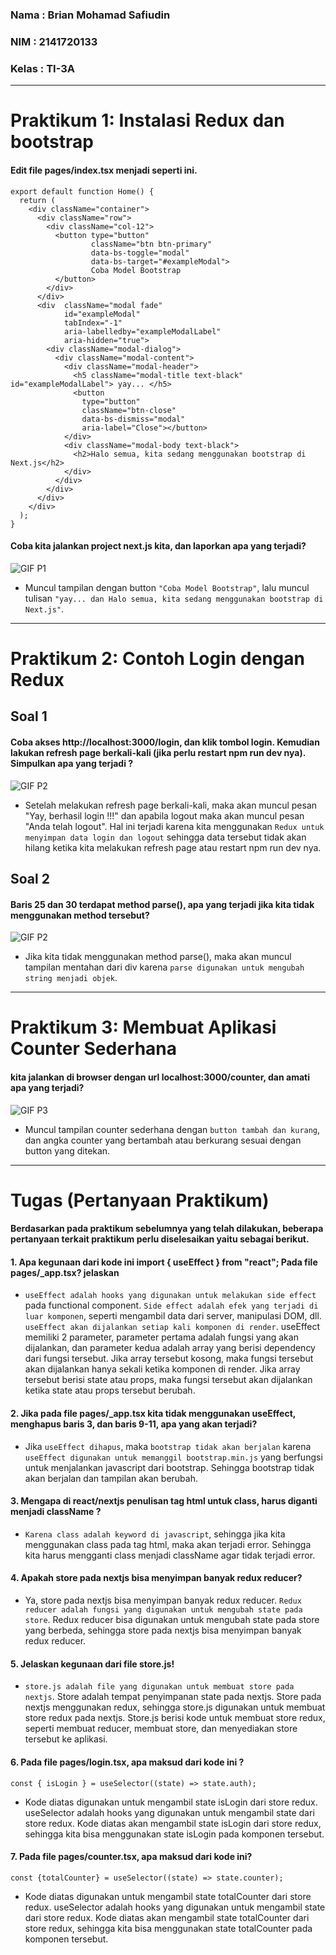 ### Nama : Brian Mohamad Safiudin
### NIM : 2141720133
### Kelas : TI-3A
---

# Praktikum 1: Instalasi Redux dan bootstrap

#### Edit file pages/index.tsx menjadi seperti ini.

```tsx
export default function Home() {
  return (      
    <div className="container">
      <div className="row">
        <div className="col-12">
          <button type="button"
                  className="btn btn-primary"
                  data-bs-toggle="modal"
                  data-bs-target="#exampleModal">
                  Coba Model Bootstrap
          </button>
        </div>
      </div>
      <div  className="modal fade"
            id="exampleModal"
            tabIndex="-1"
            aria-labelledby="exampleModalLabel"
            aria-hidden="true">
        <div className="modal-dialog">
          <div className="modal-content">
            <div className="modal-header">
              <h5 className="modal-title text-black" id="exampleModalLabel"> yay... </h5>
              <button
                type="button"
                className="btn-close"
                data-bs-dismiss="modal"
                aria-label="Close"></button>
            </div>
            <div className="modal-body text-black">
              <h2>Halo semua, kita sedang menggunakan bootstrap di Next.js</h2>
            </div>
          </div>
        </div>
      </div>
    </div>
  );
}
```

#### Coba kita jalankan project next.js kita, dan laporkan apa yang terjadi?

![GIF P1](assets-report/praktikum1.gif)

- Muncul tampilan dengan button `"Coba Model Bootstrap"`, lalu muncul tulisan `"yay... dan Halo semua, kita sedang menggunakan bootstrap di Next.js"`.

---

# Praktikum 2: Contoh Login dengan Redux

## Soal 1
#### Coba akses http://localhost:3000/login, dan klik tombol login. Kemudian lakukan refresh page berkali-kali (jika perlu restart npm run dev nya). Simpulkan apa yang terjadi ?

![GIF P2](assets-report/praktikum2a.gif)

- Setelah melakukan refresh page berkali-kali, maka akan muncul pesan "Yay, berhasil login !!!" dan apabila logout maka akan muncul pesan "Anda telah logout". Hal ini terjadi karena kita menggunakan `Redux untuk menyimpan data login dan logout` sehingga data tersebut tidak akan hilang ketika kita melakukan refresh page atau restart npm run dev nya.

## Soal 2
#### Baris 25 dan 30 terdapat method parse(), apa yang terjadi jika kita tidak menggunakan method tersebut?

![GIF P2](assets-report/praktikum2b.gif)

- Jika kita tidak menggunakan method parse(), maka akan muncul tampilan mentahan dari div karena `parse digunakan untuk mengubah string menjadi objek`.

---

# Praktikum 3: Membuat Aplikasi Counter Sederhana

#### kita jalankan di browser dengan url localhost:3000/counter, dan amati apa yang terjadi?

![GIF P3](assets-report/praktikum3.gif)

- Muncul tampilan counter sederhana dengan `button tambah dan kurang`, dan angka counter yang bertambah atau berkurang sesuai dengan button yang ditekan.

---

# Tugas (Pertanyaan Praktikum)

#### Berdasarkan pada praktikum sebelumnya yang telah dilakukan, beberapa pertanyaan terkait praktikum perlu diselesaikan yaitu sebagai berikut.

#### 1. Apa kegunaan dari kode ini import { useEffect } from "react"; Pada file pages/_app.tsx? jelaskan

- `useEffect adalah hooks yang digunakan untuk melakukan side effect` pada functional component. `Side effect adalah efek yang terjadi di luar komponen`, seperti mengambil data dari server, manipulasi DOM, dll. `useEffect akan dijalankan setiap kali komponen di render`. useEffect memiliki 2 parameter, parameter pertama adalah fungsi yang akan dijalankan, dan parameter kedua adalah array yang berisi dependency dari fungsi tersebut. Jika array tersebut kosong, maka fungsi tersebut akan dijalankan hanya sekali ketika komponen di render. Jika array tersebut berisi state atau props, maka fungsi tersebut akan dijalankan ketika state atau props tersebut berubah.

#### 2. Jika pada file pages/_app.tsx kita tidak menggunakan useEffect, menghapus baris 3, dan baris 9-11, apa yang akan terjadi?

- Jika `useEffect dihapus`, maka `bootstrap tidak akan berjalan` karena `useEffect digunakan untuk memanggil bootstrap.min.js` yang berfungsi untuk menjalankan javascript dari bootstrap. Sehingga bootstrap tidak akan berjalan dan tampilan akan berubah.

#### 3. Mengapa di react/nextjs penulisan tag html untuk class, harus diganti menjadi className ?

- `Karena class adalah keyword di javascript`, sehingga jika kita menggunakan class pada tag html, maka akan terjadi error. Sehingga kita harus mengganti class menjadi className agar tidak terjadi error.

#### 4. Apakah store pada nextjs bisa menyimpan banyak redux reducer?

- Ya, store pada nextjs bisa menyimpan banyak redux reducer. `Redux reducer adalah fungsi yang digunakan untuk mengubah state pada store`. Redux reducer bisa digunakan untuk mengubah state pada store yang berbeda, sehingga store pada nextjs bisa menyimpan banyak redux reducer.

#### 5. Jelaskan kegunaan dari file store.js!

- `store.js adalah file yang digunakan untuk membuat store pada nextjs`. Store adalah tempat penyimpanan state pada nextjs. Store pada nextjs menggunakan redux, sehingga store.js digunakan untuk membuat store redux pada nextjs. Store.js berisi kode untuk membuat store redux, seperti membuat reducer, membuat store, dan menyediakan store tersebut ke aplikasi.

#### 6. Pada file pages/login.tsx, apa maksud dari kode ini ?
``` const { isLogin } = useSelector((state) => state.auth); ```

- Kode diatas digunakan untuk mengambil state isLogin dari store redux. useSelector adalah hooks yang digunakan untuk mengambil state dari store redux. Kode diatas akan mengambil state isLogin dari store redux, sehingga kita bisa menggunakan state isLogin pada komponen tersebut.

#### 7. Pada file pages/counter.tsx, apa maksud dari kode ini?
``` const {totalCounter} = useSelector((state) => state.counter); ```

- Kode diatas digunakan untuk mengambil state totalCounter dari store redux. useSelector adalah hooks yang digunakan untuk mengambil state dari store redux. Kode diatas akan mengambil state totalCounter dari store redux, sehingga kita bisa menggunakan state totalCounter pada komponen tersebut.